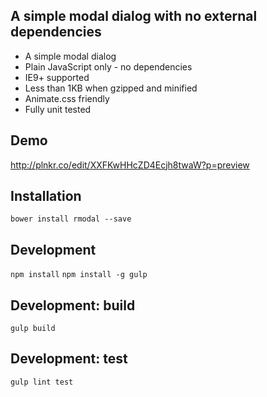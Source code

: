 A simple modal dialog with no external dependencies
---------------------------------------------------

- A simple modal dialog
- Plain JavaScript only - no dependencies
- IE9+ supported
- Less than 1KB when gzipped and minified
- Animate.css friendly
- Fully unit tested

Demo
----
http://plnkr.co/edit/XXFKwHHcZD4Ecjh8twaW?p=preview

Installation
------------
`bower install rmodal --save`


Development
-----------
`npm install`
`npm install -g gulp`

Development: build
--------
`gulp build`

Development: test
-------
`gulp lint test`